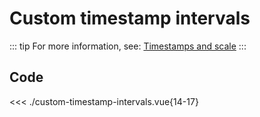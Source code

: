 <script setup>
import Example from './custom-timestamp-intervals.vue'
</script>

# Custom timestamp intervals

::: tip
For more information, see: [Timestamps and scale](/guide/timestamps-and-scale)
:::

<Example/>

## Code

<<< ./custom-timestamp-intervals.vue{14-17}
